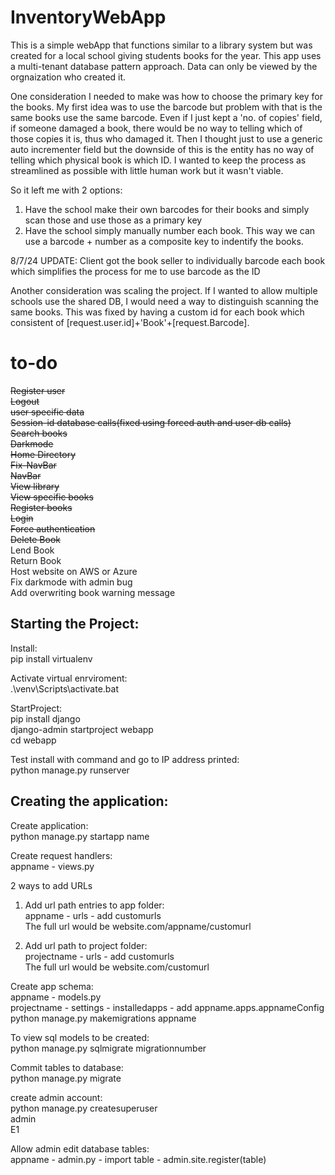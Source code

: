 # InventoryWebApp
This is a simple webApp that functions similar to a library system but was created for a local school giving students books for the year. This app uses a multi-tenant database pattern approach. Data can only be viewed by the orgnaization who created it. 

One consideration I needed to make was how to choose the primary key for the books. My first idea was to use the barcode but problem with that is the same books use the same barcode. Even if I just kept a 'no. of copies' field, if someone damaged a book, there would be no way to telling which of those copies it is, thus who damaged it. Then I thought just to use a generic auto incrementer field but the downside of this is the entity has no way of telling which physical book is which ID. I wanted to keep the process as streamlined as possible with little human work but it wasn't viable.

So it left me with 2 options:
1. Have the school make their own barcodes for their books and simply scan those and use those as a primary key
2. Have the school simply manually number each book. This way we can use a barcode + number as a composite key to indentify the books.

8/7/24 UPDATE: Client got the book seller to individually barcode each book which simplifies the process for me to use barcode as the ID

Another consideration was scaling the project. If I wanted to allow multiple schools use the shared DB, I would need a way to distinguish scanning the same books. This was fixed by having a custom id for each book which consistent of [request.user.id]+'Book'+[request.Barcode].


# to-do
~~Register user~~\
~~Logout~~\
~~user specific data~~\
~~Session-id database calls(fixed using forced auth and user db calls)~~\
~~Search books~~\
~~Darkmode~~\
~~Home Directory~~\
~~Fix-NavBar~~\
~~NavBar~~\
~~View library~~\
~~View specific books~~\
~~Register books~~\
~~Login~~\
~~Force authentication~~\
~~Delete Book~~\
Lend Book\
Return Book\
Host website on AWS or Azure\
Fix darkmode with admin bug\
Add overwriting book warning message
## Starting the Project:
Install:\
pip install virtualenv

Activate virtual enrviroment:\
.\venv\Scripts\activate.bat

StartProject:\
pip install django\
django-admin startproject webapp\
cd webapp

Test install with command and go to IP address printed:\
python manage.py runserver

## Creating the application:
Create application:\
python manage.py startapp name

Create request handlers:\
appname - views.py

2 ways to add URLs
1.  Add url path entries to app folder:\
    appname - urls - add customurls\
    The full url would be website.com/appname/customurl
    
2.  Add url path to project folder:\
    projectname - urls - add customurls\
    The full url would be website.com/customurl

Create app schema:\
appname - models.py\
projectname - settings - installedapps - add appname.apps.appnameConfig\
python manage.py makemigrations appname

To view sql models to be created:\
python manage.py sqlmigrate migrationnumber

Commit tables to database:\
python manage.py migrate

create admin account:\
python manage.py createsuperuser\
admin\
E1

Allow admin edit database tables:\
appname - admin.py - import table - admin.site.register(table)
